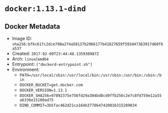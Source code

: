 # `docker:1.13.1-dind`

## Docker Metadata

- Image ID: `sha256:bf6c61fc2dce798a274a50137b2966177b41827659f593d47363917d68f6a537`
- Created: `2017-02-09T23:44:48.135930987Z`
- Arch: `linux`/`amd64`
- Entrypoint: `["dockerd-entrypoint.sh"]`
- Environment:
  - `PATH=/usr/local/sbin:/usr/local/bin:/usr/sbin:/usr/bin:/sbin:/bin`
  - `DOCKER_BUCKET=get.docker.com`
  - `DOCKER_VERSION=1.13.1`
  - `DOCKER_SHA256=97892375e756fd29a304bd8cd9ffb256c2e7c8fd759e12a55a6336e15100ad75`
  - `DIND_COMMIT=3b5fac462d21ca164b3778647420016315289034`

